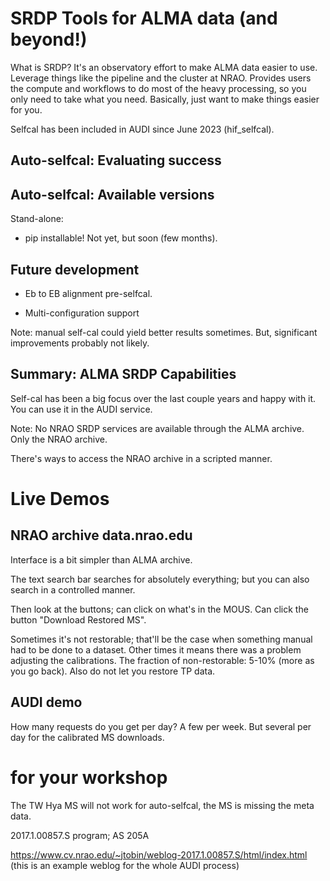 # SRDP Tools for ALMA data (and beyond!)

What is SRDP? It's an observatory effort to make ALMA data easier to use. Leverage things like the pipeline and the cluster at NRAO. Provides users the compute and workflows to do most of the heavy processing, so you only need to take what you need. Basically, just want to make things easier for you.

Selfcal has been included in AUDI since June 2023 (hif_selfcal).

## Auto-selfcal: Evaluating success

## Auto-selfcal: Available versions

Stand-alone:

* pip installable! Not yet, but soon (few months).

## Future development

* Eb to EB alignment pre-selfcal.

* Multi-configuration support

Note: manual self-cal could yield better results sometimes. But, significant improvements probably not likely.

## Summary: ALMA SRDP Capabilities

Self-cal has been a big focus over the last couple years and happy with it. You can use it in the AUDI service.

Note: No NRAO SRDP services are available through the ALMA archive. Only the NRAO archive.

There's ways to access the NRAO archive in a scripted manner.

# Live Demos

## NRAO archive data.nrao.edu

Interface is a bit simpler than ALMA archive.

The text search bar searches for absolutely everything; but you can also search in a controlled manner.

Then look at the buttons; can click on what's in the MOUS. Can click the button "Download Restored MS".

Sometimes it's not restorable; that'll be the case when something manual had to be done to a dataset. Other times it means there was a problem adjusting the calibrations. The fraction of non-restorable: 5-10% (more as you go back). Also do not let you restore TP data.

## AUDI demo

How many requests do you get per day? A few per week. But several per day for the calibrated MS downloads.


# for your workshop

The TW Hya MS will not work for auto-selfcal, the MS is missing the meta data.

2017.1.00857.S program; AS 205A

https://www.cv.nrao.edu/~jtobin/weblog-2017.1.00857.S/html/index.html (this is an example weblog for the whole AUDI process)










<!-- sys.exit() -->
